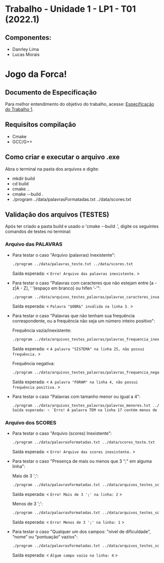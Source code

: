 # Trabalho - Unidade 1 - LP1 - T01 (2022.1)
## Componentes:
  - Danrley Lima
  - Lucas Morais
# Jogo da Forca!

## Documento de Especificação
Para melhor entendimento do objetivo do trabalho, acesse:
[Especificação do Trabalho 1](https://docs.google.com/document/d/1aa51VNLQ_jpZaEuGkMz2KE8feAkE48-TENZ9eqn48nk/edit?usp=sharing).

## Requisítos compilação
  - Cmake
  - GCC/G++

## Como criar e executar o arquivo .exe

Abra o terminal na pasta dos arquivos e digite:
  - mkdir build
  - cd build
  - cmake ..
  - cmake --build .
  - ./program ../data/palavrasFormatadas.txt ../data/scores.txt

## Validação dos arquivos (TESTES)

Após ter criado a pasta build e usado o 'cmake --build .', digite os seguintes comandos de testes no terminal:

### Arquivo das PALAVRAS
  - Para testar o caso "Arquivo (palavras) Inexistente":
    ```sh
    ./program ../data/palavras_teste.txt ../data/scores.txt
    ```
    Saída esperada: < `Erro! Arquivo das palavras inexistente.` >

  - Para testar o caso "Palavras com caracteres que não estejam entre [a - z|A - Z], ‘ ‘(espaço em branco) ou hífen ‘-’":
    ```sh
    ./program ../data/arquivos_testes_palavras/palavras_caracteres_invalidos.txt ../data/scores.txt
    ```
    Saída esperada: < `Palavra "$OBR&" inválida na linha 3.` >

  - Para testar o caso "Palavras que não tenham sua frequência correspondente, ou a frequência não seja um número inteiro positivo":

    Frequência vazia/inexistente:
    ```sh
    ./program ../data/arquivos_testes_palavras/palavras_frequencia_inexistente.txt ../data/scores.txt
    ```
    Saída esperada: < `A palavra "SISTEMA" na linha 25, não possui frequência.` >
    
    Frequência negativa:
    ```sh
    ./program ../data/arquivos_testes_palavras/palavras_frequencia_negativa.txt ../data/scores.txt
    ```
    Saída esperada: < `A palavra "FORAM" na linha 4, não possui frequência positiva.` >
  
  - Para testar o caso "Palavras com tamanho menor ou igual a 4":
    ```sh
    ./program ../data/arquivos_testes_palavras/palavras_menores.txt ../data/scores.txt
    Saída esperada: < `Erro! A palavra TEM na linha 17 contém menos de 5 letras.` >
    
### Arquivo dos SCORES
  - Para testar o caso "Arquivo (scores) Inexistente":
    ```sh
    ./program ../data/palavrasFormatadas.txt ../data/scores_teste.txt
    ```
    Saída esperada: < `Erro! Arquivo das scores inexistente.` >
  
  - Para testar o caso "Presença de mais ou menos que 3 “;” em alguma linha":

    Mais de 3 ';':
    ```sh
    ./program ../data/palavrasFormatadas.txt ../data/arquivos_testes_scores/scores_mais_de.txt
    ```
    Saída esperada: < `Erro! Mais de 3 ';' na linha: 2` >

    Menos de 3 ';':
    ```sh
    ./program ../data/palavrasFormatadas.txt ../data/arquivos_testes_scores/scores_menos_de.txt
    ```
    Saída esperada: < `Erro! Menos de 3 ';' na linha: 1` >
  
  - Para testar o caso "Qualquer um dos campos: "nível de dificuldade”, “nome”  ou “pontuação” vazios":
    ```sh
    ./program ../data/palavrasFormatadas.txt ../data/arquivos_testes_scores/scores_campo_vazio.txt
    ```
    Saída esperada: < `Algum campo vazio na linha: 4` >